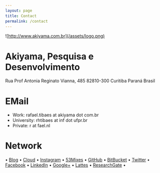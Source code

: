 ```yaml
---
layout: page
title: Contact 
permalink: /contact
---
```


![http://www.akiyama.com.br](/assets/logo.png)
# Akiyama, Pesquisa e Desenvolvimento
Rua Prof Antonia Reginato Vianna, 485
82810-300 Curitiba Paraná
Brasil

# EMail
* Work: rafael.tibaes at akiyama dot com.br
* University: rhtibaes at inf dot ufpr.br
* Private: r at fael.nl

# Network
• [Blog](http://wp.fael.nl)
• [Cloud](http://rand.fael.nl)
• [Instagram](http://insta.fael.nl)
• [53Mixes](http://mix.fael.nl)
• [GitHub](http://git.fael.nl)
• [BitBucket](http://bb.fael.nl)
• [Twitter](http://tt.fael.nl)
• [Facebook](http://fb.fael.nl)
• [LinkedIn](http://in.fael.nl)
• [Google+](http://gg.fael.nl)
• [Lattes](http://lattes.fael.nl)
• [ResearchGate](http://rg.fael.nl) • 
